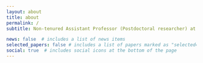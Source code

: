 ```yaml
---
layout: about
title: about
permalink: /
subtitle: Non-tenured Assistant Professor (Postdoctoral researcher) at <a href='https://web.tuat.ac.jp/~tagawayo/home_eng.html'>Tagawa Yoshiyuki Group</a>, Tokyo University of Agriculture and Technology. I obtained my PhD at <a href='http://www2.yukawa.kyoto-u.ac.jp/~non-equilibrium/index_e.html'>Physics of Matter, Statistical Dynamics Group</a>, Yukawa Institute for Theoretical Physics, Kyoto University, Japan.

news: false  # includes a list of news items
selected_papers: false # includes a list of papers marked as "selected={true}"
social: true  # includes social icons at the bottom of the page
---
```

